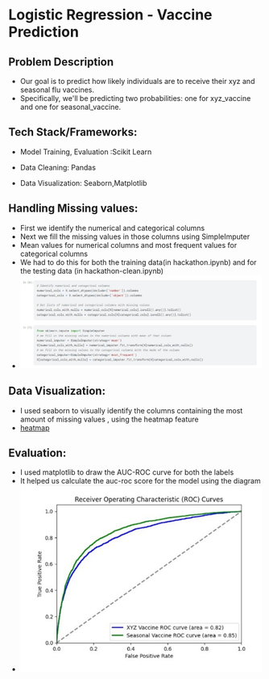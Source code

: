 # Logistic Regression - Vaccine Prediction

## Problem Description
- Our goal is to predict how likely individuals are to receive their xyz and seasonal flu
vaccines. 
- Specifically, we'll be predicting two probabilities: one for xyz_vaccine and
one for seasonal_vaccine.

## Tech Stack/Frameworks:
- Model Training, Evaluation :Scikit Learn
* Data Cleaning: Pandas
+ Data Visualization: Seaborn,Matplotlib

## Handling Missing values:
- First we identify the numerical and categorical columns
- Next we fill the missing values in those columns using SimpleImputer 
- Mean values for numerical columns and most frequent values for categorical columns
- We had to do this for both the training data(in hackathon.ipynb) and for the testing data (in hackathon-clean.ipynb)
- ![missing values](data/missing-values.jpg)

## Data Visualization:
- I used seaborn to visually identify the columns containing the most amount of missing values , using the heatmap feature
- [heatmap](data/seaborn.jpg)

## Evaluation:
- I used matplotlib to draw the AUC-ROC curve for both the labels 
- It helped us calculate the auc-roc score for the model using the diagram 
- ![auc-roc](data/auc-roc.jpg)







